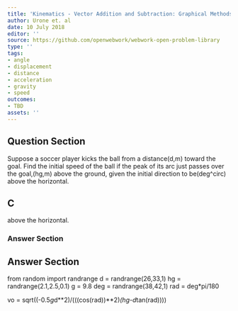 ```yaml
---
title: 'Kinematics - Vector Addition and Subtraction: Graphical Methods'
author: Urone et. al
date: 10 July 2018
editor: ''
source: https://github.com/openwebwork/webwork-open-problem-library
type: ''
tags:
- angle
- displacement
- distance
- acceleration
- gravity
- speed
outcomes:
- TBD
assets: ''
---
```


## Question Section 

Suppose a soccer player kicks the ball from a distance(d,m) toward the goal. Find the initial speed of the ball if the peak of its arc just passes over the goal,(hg,m) above the ground, given the initial direction to be(deg^circ) above the horizontal.

## C
above the horizontal.
### Answer Section


## Answer Section

from random import randrange
d = randrange(26,33,1)
hg = randrange(2.1,2.5,0.1)
g = 9.8
deg = randrange(38,42,1)
rad = deg*pi/180

vo = sqrt((-0.5*g*d**2)/(((cos(rad))**2)*(hg-d*tan(rad))))